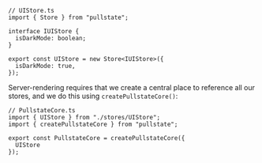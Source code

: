 <!--Server-rendered app (TypeScript)-->
```tsx
// UIStore.ts
import { Store } from "pullstate";

interface IUIStore {
  isDarkMode: boolean;
}

export const UIStore = new Store<IUIStore>({
  isDarkMode: true,
});
```

Server-rendering requires that we create a central place to reference all our stores, and we do this using `createPullstateCore()`:

```tsx
// PullstateCore.ts
import { UIStore } from "./stores/UIStore";
import { createPullstateCore } from "pullstate";

export const PullstateCore = createPullstateCore({
  UIStore
});

```